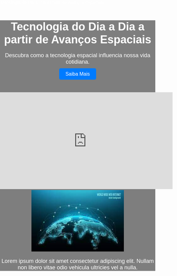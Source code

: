 <!DOCTYPE html>
<html lang="pt-br">
<head>
  <meta charset="UTF-8">
  <meta name="viewport" content="width=device-width, initial-scale=1.0"
    <title>Tecnologia do Dia a Dia a Partir de Avanços Espaciais</title>
  <style>
    Body {
      Font-family: Arial, sans-serif;
      Margin: 0;
      Padding: 0;
      Background-image: url('space_background.jpg');
      Background-size: cover;
      Background-position: center;
      color: #fff;
}
      .container {
        Max-width: 800px;
        Margin:50px auto.
    Padding: 20px;
        Background-color: rgba(0,0,0,0.5);
        Text-align: center;
        }
        H1{
        Font-size: 36px;
        Margin-bottom:20px;
        }
        P {
        Font-size: 18px;
        Margin-bottom: 20px;
        }
        .button{
        Display:inine-block;
        Padding: 10px 20px;
        Background-color: #007bff;
        Color: #fff;
        Text-decoration: none;
        Border-radius: 5px;
        Font-size: 16px;
        Margin: 10px;
        }
        .button:hover {
        Background-color: #0056b3;
        }
        .video {
          Margin-top: 50px;
          }
  </style>
</head>
<body>

<div class="container">
<h1>Tecnologia do Dia a Dia a partir de Avanços Espaciais</h1>
<p>Descubra como a tecnologia espacial influencia nossa vida cotidiana.</p>
<a href="#" class="button">Saiba Mais</a>
<div class="video">
<iframe width="560" height="315"
src=https://www.youtube.com/watch?v=Vd3maCazYIc frameborder="0"
allow="accelerometer; autoplay; encrypted-media; gyroscope; picture-in-picture" allowfullscreen></iframe>
</div>
<img src="space_tech_image.jpg" alt="Tecnologia Espacial" width="300" height="200">
<p>Lorem ipsum dolor sit amet consectetur adipiscing elit. Nullam non libero vitae odio vehicula ultricies vel a nulla.</p>
</div>

</body>
</html>
